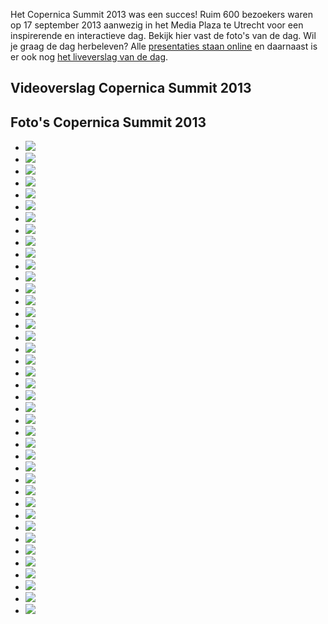 Het Copernica Summit 2013 was een succes! Ruim 600 bezoekers waren op 17
september 2013 aanwezig in het Media Plaza te Utrecht voor een
inspirerende en interactieve dag. Bekijk hier vast de foto's van de dag.
Wil je graag de dag herbeleven? Alle [presentaties staan
online](http://www.copernica.com/nl/ondersteuning/copernica-summit/sprekers-copernica-summit)
en daarnaast is er ook nog [het liveverslag van de
dag](https://www.copernica.com/nl/blog/liveverslag-copernica-summit-2013).

Videoverslag Copernica Summit 2013
----------------------------------

Foto's Copernica Summit 2013
----------------------------

-   ![](Summit2013/welcome.jpg)
-   ![](Summit2013/DSC08949.jpg)
-   ![](Summit2013/DSC08925.jpg)
-   ![](Summit2013/DSC08950.jpg)
-   ![](Summit2013/DSC08934.jpg)
-   ![](Summit2013/DSC08867.jpg)
-   ![](Summit2013/DSC09022.jpg)
-   ![](Summit2013/DSC09070.jpg)
-   ![](Summit2013/DSC09112.jpg)
-   ![](Summit2013/DSC09113.jpg)
-   ![](Summit2013/best-newcomer-1.jpg)
-   ![](Summit2013/best-newcomer-3.jpg)
-   ![](Summit2013/DSC09039.jpg)
-   ![](Summit2013/DSC08898.jpg)
-   ![](Summit2013/DSC08911.jpg)
-   ![](Summit2013/DSC08912.jpg)
-   ![](Summit2013/DSC09139.jpg)
-   ![](Summit2013/DSC08924.jpg)
-   ![](Summit2013/DSC09162.jpg)
-   ![](Summit2013/DSC09167.jpg)
-   ![](Summit2013/DSC08968.jpg)
-   ![](Summit2013/DSC08971.jpg)
-   ![](Summit2013/DSC08981.jpg)
-   ![](Summit2013/DSC08986.jpg)
-   ![](Summit2013/jwb-tim.jpg)
-   ![](Summit2013/presentation.jpg)
-   ![](Summit2013/DSC08992.jpg)
-   ![](Summit2013/DSC09001.jpg)
-   ![](Summit2013/DSC09017.jpg)
-   ![](Summit2013/DSC09031.jpg)
-   ![](Summit2013/DSC09044.jpg)
-   ![](Summit2013/DSC09062.jpg)
-   ![](Summit2013/DSC09063.jpg)
-   ![](Summit2013/DSC09087.jpg)
-   ![](Summit2013/DSC09096.jpg)
-   ![](Summit2013/DSC09135.jpg)
-   ![](Summit2013/DSC09138.jpg)
-   ![](Summit2013/DSC09155.jpg)
-   ![](Summit2013/DSC09161.jpg)
-   ![](Summit2013/DSC09173.jpg)

